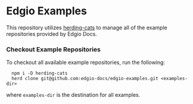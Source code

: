 # Edgio Examples

This repository utilizes [herding-cats](https://github.com/layer0-platform/herding-cats) to manage all of the example repositories provided by Edgio Docs.

### Checkout Example Repositories

To checkout all available example repositories, run the following:

```
  npm i -D herding-cats
  herd clone git@github.com:edgio-docs/edgio-examples.git <examples-dir>
```

where `examples-dir` is the destination for all examples.
